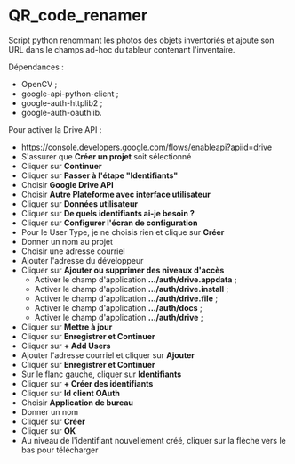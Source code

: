 # QR_code_renamer

Script python renommant les photos des objets inventoriés et ajoute son URL dans le champs ad-hoc du tableur contenant l'inventaire.

Dépendances :

* OpenCV ;
* google-api-python-client ;
* google-auth-httplib2 ;
* google-auth-oauthlib.

Pour activer la Drive API :

* https://console.developers.google.com/flows/enableapi?apiid=drive
* S'assurer que __Créer un projet__ soit sélectionné
* Cliquer sur __Continuer__
* Cliquer sur __Passer à l'étape "Identifiants"__
* Choisir __Google Drive API__
* Choisir __Autre Plateforme avec interface utilisateur__
* Cliquer sur __Données utilisateur__
* Cliquer sur __De quels identifiants ai-je besoin ?__
* Cliquer sur __Configurer l'écran de configuration__
* Pour le User Type, je ne choisis rien et clique sur __Créer__
* Donner un nom au projet
* Choisir une adresse courriel
* Ajouter l'adresse du développeur
* Cliquer sur __Ajouter ou supprimer des niveaux d'accès__
  * Activer le champ d'application __.../auth/drive.appdata__ ;
  * Activer le champ d'application __.../auth/drive.install__ ;
  * Activer le champ d'application __.../auth/drive.file__ ;
  * Activer le champ d'application __.../auth/docs__ ;
  * Activer le champ d'application __.../auth/drive__ ;
* Cliquer sur __Mettre à jour__
* Cliquer sur __Enregistrer et Continuer__
* Cliquer sur __+ Add Users__
* Ajouter l'adresse courriel et cliquer sur __Ajouter__
* Cliquer sur __Enregistrer et Continuer__
* Sur le flanc gauche, cliquer sur __Identifiants__
* Cliquer sur __+ Créer des identifiants__
* Cliquer sur __Id client OAuth__
* Choisir __Application de bureau__
* Donner un nom
* Cliquer sur __Créer__
* Cliquer sur __OK__
* Au niveau de l'identifiant nouvellement créé, cliquer sur la flèche vers le bas pour télécharger
